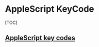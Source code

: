 # AppleScript KeyCode

[TOC]

## [AppleScript key codes](https://eastmanreference.com/complete-list-of-applescript-key-codes)


